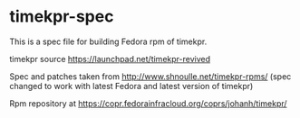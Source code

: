 # timekpr-spec
This is a spec file for building Fedora rpm of timekpr.

timekpr source https://launchpad.net/timekpr-revived

Spec and patches taken from http://www.shnoulle.net/timekpr-rpms/
(spec changed to work with latest Fedora and latest version of timekpr)

Rpm repository at https://copr.fedorainfracloud.org/coprs/johanh/timekpr/
